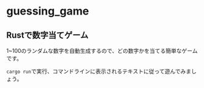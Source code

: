 # guessing_game

## Rustで数字当てゲーム
1~100のランダムな数字を自動生成するので、どの数字かを当てる簡単なゲームです。

`cargo run`で実行、コマンドラインに表示されるテキストに従って遊んでみましょう。

